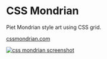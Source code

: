 # CSS Mondrian

Piet Mondrian style art using CSS grid.

[cssmondrian.com](https://cssmondrian.com/)

[![css mondrian screenshot](https://cssmondrian.com/assets/css-mondrian-screenshot.png)](https://cssmondrian.com/)
